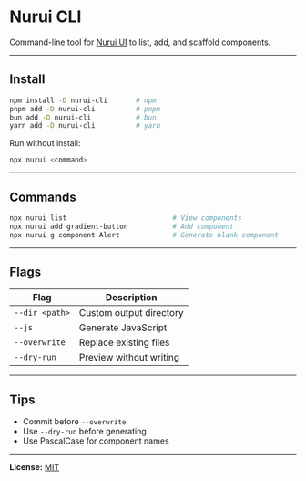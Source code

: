 # Nurui CLI

Command-line tool for [Nurui UI](https://nurui.vercel.app) to list, add, and scaffold components.

---

## Install

```bash
npm install -D nurui-cli       # npm
pnpm add -D nurui-cli          # pnpm
bun add -D nurui-cli           # bun
yarn add -D nurui-cli          # yarn
```

Run without install:

```bash
npx nurui <command>
```

---

## Commands

```bash
npx nurui list                          # View components
npx nurui add gradient-button           # Add component
npx nurui g component Alert             # Generate blank component
```

---

## Flags

| Flag           | Description             |
| -------------- | ----------------------- |
| `--dir <path>` | Custom output directory |
| `--js`         | Generate JavaScript     |
| `--overwrite`  | Replace existing files  |
| `--dry-run`    | Preview without writing |

---

## Tips

- Commit before `--overwrite`
- Use `--dry-run` before generating
- Use PascalCase for component names

---

**License:** [MIT](../../LICENSE)
